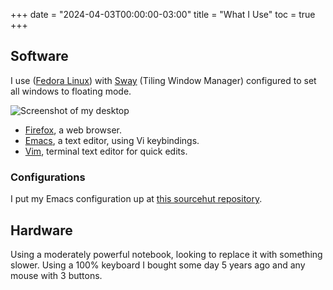 +++
date = "2024-04-03T00:00:00-03:00"
title = "What I Use"
toc = true
+++

## Software
I use ([Fedora Linux](https://fedoraproject.org)) with
[Sway](https://swaywm.org/) (Tiling Window Manager) configured to set
all windows to floating mode.

![Screenshot of my desktop](/desktop.png)

- [Firefox](https://mozilla.com/firefox/), a web browser.
- [Emacs](https://www.gnu.org/software/emacs/), a text editor, using Vi keybindings.
- [Vim](https://www.vim.org/), terminal text editor for quick edits.

### Configurations
I put my Emacs configuration up at
[this sourcehut repository](https://git.sr.ht/~fkinos/emacs).

## Hardware
Using a moderately powerful notebook, looking to replace it with something slower.
Using a 100% keyboard I bought some day 5 years ago and any mouse with 3 buttons.
